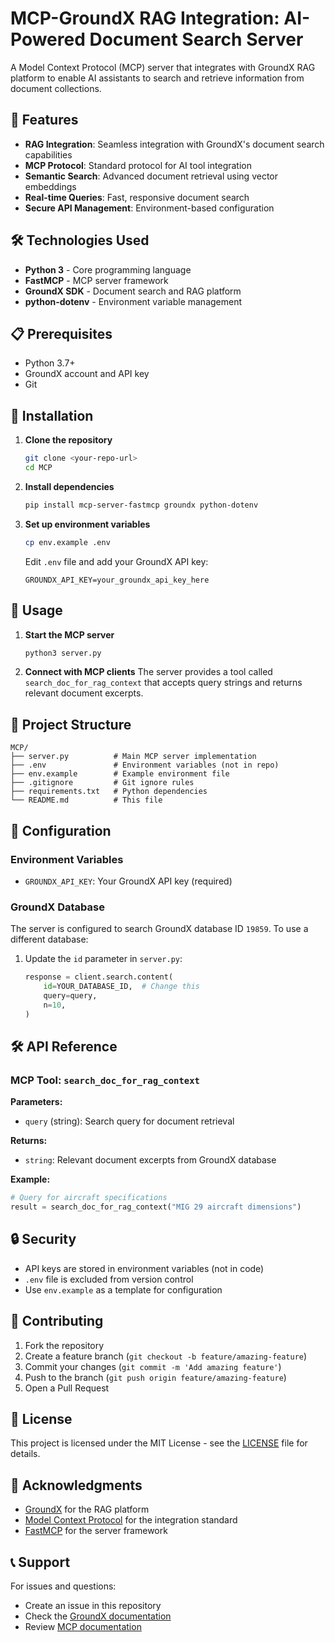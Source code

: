 # MCP-GroundX RAG Integration: AI-Powered Document Search Server

A Model Context Protocol (MCP) server that integrates with GroundX RAG platform to enable AI assistants to search and retrieve information from document collections.

## 🚀 Features

- **RAG Integration**: Seamless integration with GroundX's document search capabilities
- **MCP Protocol**: Standard protocol for AI tool integration
- **Semantic Search**: Advanced document retrieval using vector embeddings
- **Real-time Queries**: Fast, responsive document search
- **Secure API Management**: Environment-based configuration

## 🛠️ Technologies Used

- **Python 3** - Core programming language
- **FastMCP** - MCP server framework
- **GroundX SDK** - Document search and RAG platform
- **python-dotenv** - Environment variable management

## 📋 Prerequisites

- Python 3.7+
- GroundX account and API key
- Git

## 🔧 Installation

1. **Clone the repository**
   ```bash
   git clone <your-repo-url>
   cd MCP
   ```

2. **Install dependencies**
   ```bash
   pip install mcp-server-fastmcp groundx python-dotenv
   ```

3. **Set up environment variables**
   ```bash
   cp env.example .env
   ```
   
   Edit `.env` file and add your GroundX API key:
   ```
   GROUNDX_API_KEY=your_groundx_api_key_here
   ```

## 🚀 Usage

1. **Start the MCP server**
   ```bash
   python3 server.py
   ```

2. **Connect with MCP clients**
   The server provides a tool called `search_doc_for_rag_context` that accepts query strings and returns relevant document excerpts.

## 📁 Project Structure

```
MCP/
├── server.py          # Main MCP server implementation
├── .env               # Environment variables (not in repo)
├── env.example        # Example environment file
├── .gitignore         # Git ignore rules
├── requirements.txt   # Python dependencies
└── README.md          # This file
```

## 🔧 Configuration

### Environment Variables

- `GROUNDX_API_KEY`: Your GroundX API key (required)

### GroundX Database

The server is configured to search GroundX database ID `19859`. To use a different database:

1. Update the `id` parameter in `server.py`:
   ```python
   response = client.search.content(
       id=YOUR_DATABASE_ID,  # Change this
       query=query,
       n=10,
   )
   ```

## 🛠️ API Reference

### MCP Tool: `search_doc_for_rag_context`

**Parameters:**
- `query` (string): Search query for document retrieval

**Returns:**
- `string`: Relevant document excerpts from GroundX database

**Example:**
```python
# Query for aircraft specifications
result = search_doc_for_rag_context("MIG 29 aircraft dimensions")
```

## 🔒 Security

- API keys are stored in environment variables (not in code)
- `.env` file is excluded from version control
- Use `env.example` as a template for configuration

## 🤝 Contributing

1. Fork the repository
2. Create a feature branch (`git checkout -b feature/amazing-feature`)
3. Commit your changes (`git commit -m 'Add amazing feature'`)
4. Push to the branch (`git push origin feature/amazing-feature`)
5. Open a Pull Request

## 📄 License

This project is licensed under the MIT License - see the [LICENSE](LICENSE) file for details.

## 🙏 Acknowledgments

- [GroundX](https://groundx.ai/) for the RAG platform
- [Model Context Protocol](https://modelcontextprotocol.io/) for the integration standard
- [FastMCP](https://github.com/microsoft/mcp) for the server framework

## 📞 Support

For issues and questions:
- Create an issue in this repository
- Check the [GroundX documentation](https://docs.groundx.ai/)
- Review [MCP documentation](https://modelcontextprotocol.io/)

